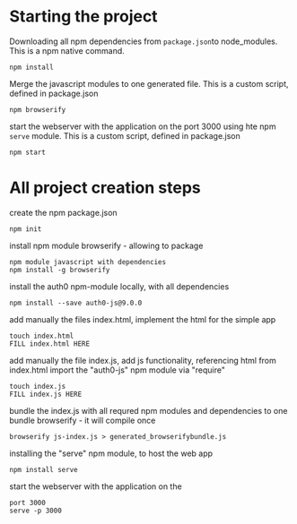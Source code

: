
# Starting the project

Downloading all npm dependencies from `package.json`to node_modules.
This is a npm native command.

    npm install


Merge the javascript modules to one generated file.
This is a custom script, defined in package.json

    npm browserify


start the webserver with the application on the port 3000 using hte npm `serve` module.
This is a custom script, defined in package.json

    npm start


# All project creation steps 



create the npm package.json

    npm init



install npm module browserify - allowing to package
    
    npm module javascript with dependencies
    npm install -g browserify





install the auth0 npm-module locally, with all dependencies

    npm install --save auth0-js@9.0.0



add manually the files index.html,
implement the html for the simple app

    touch index.html
    FILL index.html HERE


add manually the file index.js,
add js functionality, referencing html from index.html
import the "auth0-js" npm module via "require"

    touch index.js
    FILL index.js HERE


bundle the index.js with all requred npm modules and dependencies to one bundle
browserify - it will compile once

    browserify js-index.js > generated_browserifybundle.js





installing the "serve" npm module, to host the web app
    
    npm install serve



start the webserver with the application on the

    port 3000
    serve -p 3000
